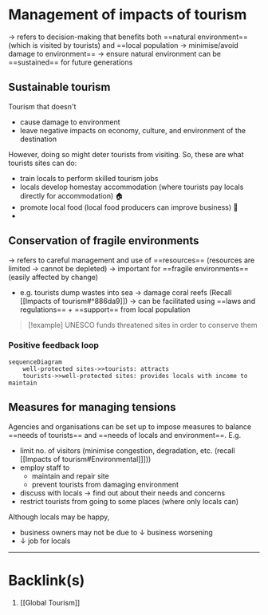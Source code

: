# Management of impacts of tourism
$\rightarrow$ refers to decision-making that benefits both ==natural environment== (which is visited by tourists) and ==local population
$\rightarrow$ minimise/avoid damage to environment==
$\rightarrow$ ensure natural environment can be ==sustained== for future generations

## Sustainable tourism
Tourism that doesn't
- cause damage to environment
- leave negative impacts on economy, culture, and environment of the destination

However, doing so might deter tourists from visiting. So, these are what tourists sites can do:
- train locals to perform skilled tourism jobs
- locals develop homestay accommodation (where tourists pay locals directly for accommodation) 🏠
- promote local food (local food producers can improve business) 🥫
- 
## Conservation of fragile environments
$\rightarrow$ refers to careful management and use of ==resources== (resources are limited $\rightarrow$  cannot be depleted)
$\rightarrow$ important for ==fragile environments== (easily affected by change)
- e.g. tourists dump wastes into sea $\rightarrow$  damage coral reefs (Recall [[Impacts of tourism#^886da9]])
$\rightarrow$ can be facilitated using ==laws and regulations== + ==support== from local population
>[!example] UNESCO funds threatened sites in order to conserve them

### Positive feedback loop
```mermaid
sequenceDiagram
    well-protected sites->>tourists: attracts
    tourists->>well-protected sites: provides locals with income to maintain
```

## Measures for managing tensions
Agencies and organisations can be set up to impose measures to balance ==needs of tourists== and ==needs of locals and environment==. E.g.
- limit no. of visitors (minimise congestion, degradation, etc. (recall [[Impacts of tourism#Environmental]]]))
- employ staff to
    - maintain and repair site
    - prevent tourists from damaging environment
- discuss with locals $\rightarrow$ find out about their needs and concerns
- restrict tourists from going to some places (where only locals can)

Although locals may be happy,
- business owners may not be due to $\downarrow$ business worsening
- $\downarrow$ job for locals

---
# Backlink(s)
1. [[Global Tourism]]